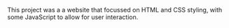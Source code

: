 This project was a a website that focussed on HTML and CSS styling, with some JavaScript to allow for user interaction. 